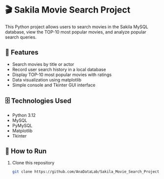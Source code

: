 # 🎬 Sakila Movie Search Project

This Python project allows users to search movies in the Sakila MySQL database, view the TOP-10 most popular movies, and analyze popular search queries.

## 🧩 Features
- Search movies by title or actor  
- Record user search history in a local database  
- Display TOP-10 most popular movies with ratings  
- Data visualization using matplotlib  
- Simple console and Tkinter GUI interface  

## 🗄️ Technologies Used
- Python 3.12  
- MySQL  
- PyMySQL  
- Matplotlib  
- Tkinter  

## 🚀 How to Run
1. Clone this repository  
   ```bash
   git clone https://github.com/AnaDataLab/Sakila_Movie_Search_Project.git